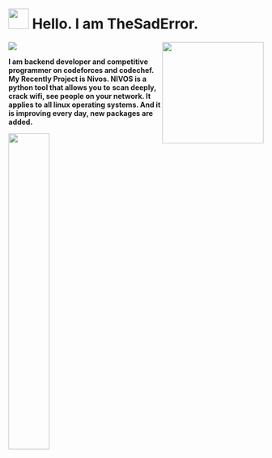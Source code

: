 <h1><img src="https://emojis.slackmojis.com/emojis/images/1531849430/4246/blob-sunglasses.gif?1531849430" width="40"/> Hello. I am TheSadError.</h1>
<img align='right' src='https://user-images.githubusercontent.com/5713670/87202985-820dcb80-c2b6-11ea-9f56-7ec461c497c3.gif' width='200'>

![](https://visitor-badge.glitch.me/badge?page_id=TheSadError.TheSadError)

**I am backend developer and competitive programmer on codeforces and codechef. My Recently Project is Nivos. NIVOS is a python tool that allows you to** **scan deeply, crack wifi, see people on your network. It applies to all linux operating systems. And it is improving every day, new packages are added.**

<img width="40%" align="center" src="https://github-readme-stats-eight-theta.vercel.app/api?username=TheSadError&show_icons=true&theme=dark&include_all_commits=true&count_private=true" />


